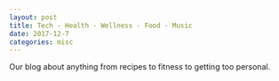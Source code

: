 ```yaml
---
layout: post
title: Tech - Health - Wellness - Food - Music
date: 2017-12-7
categories: misc
---
```


Our blog about anything from recipes to fitness to getting too personal.
